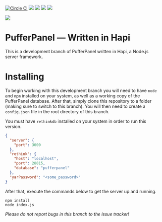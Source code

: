 [![Circle CI](https://img.shields.io/circleci/project/PufferPanel/PufferPanel/kraken.svg?style=flat-square)](https://circleci.com/gh/PufferPanel/PufferPanel/tree/kraken)
[![](https://img.shields.io/david/PufferPanel/PufferPanel/kraken.svg?style=flat-square)](https://david-dm.org/PufferPanel/PufferPanel/kraken) [![](https://img.shields.io/david/dev/PufferPanel/PufferPanel/kraken.svg?style=flat-square)](https://david-dm.org/PufferPanel/PufferPanel/kraken#info=devDependencies&view=table)
[![](https://img.shields.io/coveralls/PufferPanel/PufferPanel/kraken.svg?style=flat-square)](https://coveralls.io/github/PufferPanel/PufferPanel?branch=kraken)
[![](https://img.shields.io/codacy/5181b766fb7d49a6bf47b3dabc93686c.svg?style=flat-square)](https://www.codacy.com/app/dane_2/PufferPanel)


[![](https://img.shields.io/github/license/PufferPanel/PufferPanel.svg?style=flat-square)](https://github.com/PufferPanel/PufferPanel/blob/kraken/LICENSE)

# PufferPanel — Written in Hapi
This is a development branch of PufferPanel written in Hapi, a Node.js server framework.

# Installing
To begin working with this development branch you will need to have `node` and `npm` installed on your system, as well as a working copy of the PufferPanel database. After that, simply clone this repository to a folder (making sure to switch to this branch). You will then need to create a `config.json` file in the root directory of this branch.

You must have `rethinkdb` installed on your system in order to run this version.

```json
{
  "server": {
    "port": 3000
  },
  "rethink": {
    "host": "localhost",
    "port": 28015,
    "database": "pufferpanel"
  },
  "yarPassword": "<some_password>"
}
```

After that, execute the commands below to get the server up and running.
```
npm install
node index.js
```

*Please do not report bugs in this branch to the issue tracker!*
